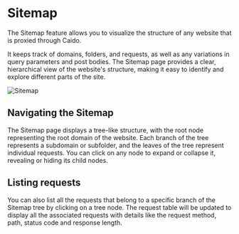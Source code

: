 # Sitemap

The Sitemap feature allows you to visualize the structure of any website that is proxied through Caido.

It keeps track of domains, folders, and requests, as well as any variations in query parameters and post bodies. The Sitemap page provides a clear, hierarchical view of the website's structure, making it easy to identify and explore different parts of the site.

<img alt="Sitemap" src="/_images/sitemap.png" no-shadow/>

## Navigating the Sitemap

The Sitemap page displays a tree-like structure, with the root node representing the root domain of the website. Each branch of the tree represents a subdomain or subfolder, and the leaves of the tree represent individual requests. You can click on any node to expand or collapse it, revealing or hiding its child nodes.

## Listing requests

You can also list all the requests that belong to a specific branch of the Sitemap tree by clicking on a tree node. The request table will be updated to display all the associated requests with details like the request method, path, status code and response length.
